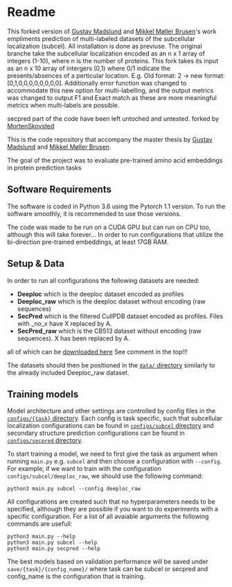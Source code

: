 # Readme

This forked version of [Gustav Madslund](https://github.com/gustavmadslund) and [Mikkel Møller Brusen](https://github.com/mikkelbrusen)'s work empliments prediction of multi-labeled datasets of the subcellular localization (subcel). All installation is done as previuse. The original branche take the subcellular localization encoded as an n x 1 array of integers (1-10), where n is the number of proteins. This fork takes its input as an n x 10 array of intergers (0,1) where 0/1 indicate the presents/absences of a perticular location. E.g. Old format: 2 -> new format: [0,1,0,0,0,0,0,0,0,0].
Additionally error function was changed to accommodate this new option for multi-labelling, and the output metrics was changed to output F1 and Exact match as these are more meaningful metrics when multi-labels are possible.


secpred part of the code have been left untoched and untested.
forked by [MortenSkovsted](https://github.com/MortenSkovsted)

This is the code repository that accompany the master thesis by [Gustav Madslund](https://github.com/gustavmadslund) and [Mikkel Møller Brusen](https://github.com/mikkelbrusen).

The goal of the project was to evaluate pre-trained amino acid embeddings in protein prediction tasks



## Software Requirements

The software is coded in Python 3.6 using the Pytorch 1.1 version. 
To run the software smoothly, it is recommended to use those versions.

The code was made to be run on a CUDA GPU but can run on CPU too, although this will take forever... 
In order to run configurations that utilize the bi-direction pre-trained embeddings, at least 17GB RAM.

## Setup & Data

In order to run all configurations the following datasets are needed:

+ **Deeploc** which is the deeploc dataset encoded as profiles
+ **Deeploc_raw** which is the deeploc dataset without encoding (raw sequences)
+ **SecPred** which is the filtered CullPDB dataset encoded as profiles. Files with _no_x have X replaced by A.   
+ **SecPred_raw** which is the CB513 dataset without encoding (raw sequences). X has been replaced by A.

all of which can be [downloaded here](https://drive.google.com/drive/folders/1-qPOetLSYrrlFvcjmt2lSAwKoR-_AXFm?usp=sharing)
See comment in the top!!!

The datasets should then be positioned in the [`data/` directory](data/) similarly to the already included Deeploc_raw dataset.

## Training models

Model architecture and other settings are controlled by config files in the [`configs/{task}` directory](configs/). Each config is task specific, such that subcellular localization configurations can be found in [`configs/subcel` directory](configs/subcel/) and secondary structure prediction configurations can be found in [`configs/secpred` directory](configs/secpred/).

To start training a model, we need to first give the task as argument when running `main.py` e.g. `subcel` and then choose a configuration with `--config`. For example, if we want to train with the configuration `configs/subcel/deeploc_raw`, we should use the following command:

    python3 main.py subcel --config deeploc_raw

All configurations are created such that no hyperparameters needs to be specified, although they are possible if you want to do experiments with a specific configuration. For a list of all avaiable arguments the following commands are usefull:

    python3 main.py --help
    python3 main.py subcel --help
    python3 main.py secpred --help

The best models based on validation performance will be saved under `save/{task}/{config_name}/` where task can be subcel or secpred and config_name is the configuration that is training.
